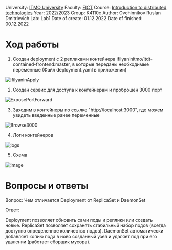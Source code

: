 University: [ITMO University](https://itmo.ru/ru/)
Faculty: [FICT](https://fict.itmo.ru)
Course: [Introduction to distributed technologies](https://github.com/itmo-ict-faculty/introduction-to-distributed-technologies)
Year: 2022/2023
Group: K4110c
Author: Ovchinnikov Ruslan Dmitrievich
Lab: Lab1
Date of create: 01.12.2022
Date of finished: 00.12.2022

# Ход работы

1) Создан deployment с 2 репликами контейнера ifilyaninitmo/itdt-contained-frontend:master, в которые переданы необходимые переменные (Файл deployment.yaml в приложении)

![ifilyaninApply](https://user-images.githubusercontent.com/79364379/205309290-8000e87e-2438-4870-8259-8ebc4b41d270.png)

2) Создан сервис для доступа к контейнерам и проброшен 3000 порт

![ExposePortForward](https://user-images.githubusercontent.com/79364379/205309521-1f0a10be-77f5-482e-a09c-10a2b60994ee.png)

3) Заходим в контейнеры по ссылке "http://localhost:3000", где можем увидеть введенные ранее переменные

![Browse3000](https://user-images.githubusercontent.com/79364379/205309842-9e26368f-1e27-4147-b86e-008ab4925697.png)

4) Логи контейнеров

![logs](https://user-images.githubusercontent.com/79364379/205310291-31427f23-f3d2-432f-9630-205c7870e0c7.png)

5) Схема 

![image](https://user-images.githubusercontent.com/79364379/205452614-cc925bb2-3c36-44b1-86b7-931492a1c339.png)

# Вопросы и ответы
Вопрос: Чем отличается Deployment от ReplicaSet и DaemonSet

Ответ:

Deployment позволяет обновить сами поды и реплики или создать новые.
ReplicaSet позволяет сохранять стабильный набор подов (всегда доступно определенное количество подов).
DaemonSet автоматически добавляет копию пода в ново созданный узел и удаляет под при его удалении (работает сборщик мусора).
